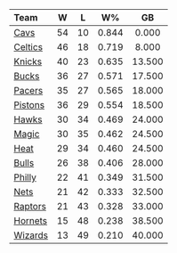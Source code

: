 | Team                            |  W  |  L  |  W%   |   GB   |
|:--------------------------------|:---:|:---:|:-----:|:------:|
| [Cavs](/r/clevelandcavs)        | 54  | 10  | 0.844 | 0.000  |
| [Celtics](/r/bostonceltics)     | 46  | 18  | 0.719 | 8.000  |
| [Knicks](/r/NYKnicks)           | 40  | 23  | 0.635 | 13.500 |
| [Bucks](/r/MkeBucks)            | 36  | 27  | 0.571 | 17.500 |
| [Pacers](/r/pacers)             | 35  | 27  | 0.565 | 18.000 |
| [Pistons](/r/DetroitPistons)    | 36  | 29  | 0.554 | 18.500 |
| [Hawks](/r/AtlantaHawks)        | 30  | 34  | 0.469 | 24.000 |
| [Magic](/r/OrlandoMagic)        | 30  | 35  | 0.462 | 24.500 |
| [Heat](/r/heat)                 | 29  | 34  | 0.460 | 24.500 |
| [Bulls](/r/chicagobulls)        | 26  | 38  | 0.406 | 28.000 |
| [Philly](/r/sixers)             | 22  | 41  | 0.349 | 31.500 |
| [Nets](/r/GoNets)               | 21  | 42  | 0.333 | 32.500 |
| [Raptors](/r/torontoraptors)    | 21  | 43  | 0.328 | 33.000 |
| [Hornets](/r/CharlotteHornets)  | 15  | 48  | 0.238 | 38.500 |
| [Wizards](/r/washingtonwizards) | 13  | 49  | 0.210 | 40.000 |